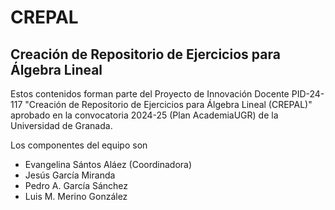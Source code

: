 # CREPAL
## Creación de Repositorio de Ejercicios para Álgebra Lineal

Estos contenidos forman parte del Proyecto de Innovación Docente PID-24-117 "Creación de Repositorio de Ejercicios para Álgebra Lineal (CREPAL)" aprobado en la convocatoria 2024-25 (Plan AcademiaUGR) de la Universidad de Granada.

Los componentes del equipo son 

- Evangelina Sántos Aláez (Coordinadora)
- Jesús García Miranda
- Pedro A. García Sánchez
- Luis M. Merino González
